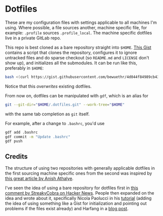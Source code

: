 # Dotfiles

These are my configuration files with settings applicable to all machines I'm
using. Where possible, a file sources another, machine specific file, for
example: `.profile` sources `.profile_local`. The machine specific dotfiles
live in a private GitLab repo.

This repo is best cloned as a bare repository straight into `$HOME`. [This
Gist][1] contains a script that clones the repository, configures it to ignore
untracked files and do sparse checkout (so `README.md` and `LICENSE` don't show
up), and initializes all the submodules. It can be run like this, preferably in
`$HOME`:

```sh
bash <(curl https://gist.githubusercontent.com/bewuethr/4d044f84989cb430a8b9c46dc4ea75c9/raw)
```

Notice that this *overwrites* existing dotfiles.

From now on, dotfiles can be manipulated with `gdf`, which is an alias for

```sh
git --git-dir="$HOME/.dotfiles.git" --work-tree="$HOME"
```

with the same tab completion as `git` itself.

For example, after a change to `.bashrc`, you'd use

```sh
gdf add .bashrc
gdf commit -m "Update .bashrc"
gdf push
```

## Credits

The structure of using two repositories with generally applicable dotfiles in
the first sourcing machine specific ones from the second was inspired by [this
great article by Anish Athalye][2].

I've seen the idea of using a bare repository for dotfiles first in [this
comment by StreakyCobra on Hacker News][3]. People then expanded on the idea
and wrote about it, specifically Nicola Paolucci in his [tutorial][4] (adding
the idea of using something like a Gist for initialization and pointing out
problems if the files exist already) and Harfang in a [blog post][5].

[1]: https://gist.github.com/bewuethr/4d044f84989cb430a8b9c46dc4ea75c9
[2]: http://www.anishathalye.com/2014/08/03/managing-your-dotfiles
[3]: https://news.ycombinator.com/item?id=11071754
[4]: https://www.atlassian.com/git/tutorials/dotfiles
[5]: https://harfangk.github.io/2016/09/18/manage-dotfiles-with-a-git-bare-repository.html
